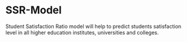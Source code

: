 # SSR-Model
Student Satisfaction Ratio model will help to predict students satisfaction level in all higher education institutes, universities and colleges.
